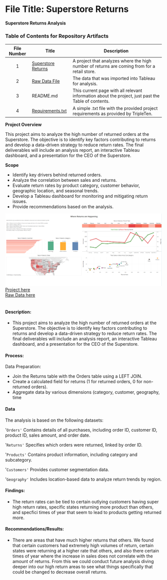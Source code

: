 # File Title: Superstore Returns  

**Superstore Returns Analysis**

### Table of Contents for Repository Artifacts
| File Number | Title | Description |
| :-----------: | ----------- |----------- |
| 1 | [Superstore Returns](https://public.tableau.com/app/profile/turner.walz/viz/Sprint5Project-StorytellingWithData/Story) | A project that analyzes where the high number of returns are coming from for a retail store. |
| 2 | [Raw Data File](https://1drv.ms/x/c/1ca507718247c69e/ESxe-eHrW0hGu_oJGe_8f7gBAUTrdZJTTf8i1YiuhixKDg?e=XIqBWH&nav=MTVfezg1QkZFNkVELTlCNEItNEE5Ny05Q0U0LTNEODEyRTEzNUZGNX0) | The data that was imported into Tableau for analysis. |
| 3 | README.md | This current page with all relevant information about the project, just past the Table of contents. |
| 4 | [Requirements.txt](https://github.com/Turner-Walz/Data_projects_TripleTen/blob/main/Superstore%20Returns/requirements.txt) | A simple .txt file with the provided project requirements as provided by TripleTen. |

**Project Overview**

This project aims to analyze the high number of returned orders at the Superstore. The objective is to identify key factors contributing to returns and develop a data-driven strategy to reduce return rates. The final deliverables will include an analysis report, an interactive Tableau dashboard, and a presentation for the CEO of the Superstore.

**Scope**

- Identify key drivers behind returned orders.
- Analyze the correlation between sales and returns.
- Evaluate return rates by product category, customer behavior, geographic location, and seasonal trends.
- Develop a Tableau dashboard for monitoring and mitigating return issues.
- Provide recommendations based on the analysis.<br/>


[<img src="https://github.com/Turner-Walz/Data_projects_TripleTen/blob/main/Superstore%20Returns/Snip%20of%20Project%20Dashboard" alt="First Sheet of Project**">](https://github.com/Turner-Walz/Data_projects_TripleTen/blob/main/Superstore%20Returns/Snip%20of%20Project%20Dashboard)  
[Project here](https://public.tableau.com/app/profile/turner.walz/viz/Sprint5Project-StorytellingWithData/Story) <br/>
[Raw Data here](https://1drv.ms/x/c/1ca507718247c69e/ESxe-eHrW0hGu_oJGe_8f7gBAUTrdZJTTf8i1YiuhixKDg?e=XIqBWH&nav=MTVfezg1QkZFNkVELTlCNEItNEE5Ny05Q0U0LTNEODEyRTEzNUZGNX0) <br/><br/>

#### Description:
- This project aims to analyze the high number of returned orders at the Superstore. The objective is to identify key factors contributing to returns and develop a data-driven strategy to reduce return rates. The final deliverables will include an analysis report, an interactive Tableau dashboard, and a presentation for the CEO of the Superstore.

#### Process:

Data Preparation:
- Join the Returns table with the Orders table using a LEFT JOIN.
- Create a calculated field for returns (1 for returned orders, 0 for non-returned orders).
- Aggregate data by various dimensions (category, customer, geography, time 

#### Data
The analysis is based on the following datasets:<br/>

'`Orders'` Contains details of all purchases, including order ID, customer ID, product ID, sales amount, and order date.<br/>

'`Returns'` Specifies which orders were returned, linked by order ID.<br/>

'`Products'` Contains product information, including category and subcategory.<br/>

'`Customers'` Provides customer segmentation data.<br/>

'`Geography'` Includes location-based data to analyze return trends by region.<br/>


#### Findings:
- The return rates can be tied to certain outlying customers having super high return rates, specific states returning more product than others, and specfici times of year that seem to lead to products getting returned more. 

#### Recommendations/Results:
- There are areas that have much higher returns that others. We found that certain customers had extremely high volumes of return, certain states were returning at a higher rate that others, and also there certain times of year where the increase in sales does not correlate with the amount of returns. From this we could conduct future analysis diving deeper into our high return areas to see what things specifically that could be changed to decrease overall returns. 


